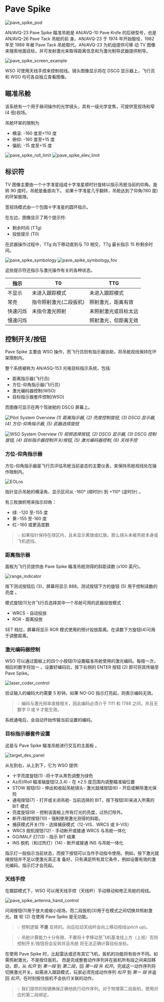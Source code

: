# Pave Spike

![pave_spike_pod](../../../img/ext_f4_pavespike.jpg)

AN/AVQ-23 Pave Spike 瞄准吊舱是 AN/AVQ-10 Pave Knife 的后继型号，也是 AN/AVQ-26 Pave Tack 吊舱的前
身。AN/AVQ-23 于 1974 年开始服役，1982 年至 1989 年被 Pave Tack 吊舱取代。AN/AVQ-23 为机组提供可移
动 TV 图像来搜索地面目标，并可发射激光来取得距离信息和为激光制导武器提供制导。

![pave_spike_screen_example](../../../img/pave_spike_screen_example.jpg)

WSO 可使用天线手控来控制视线。镜头图像显示将在 DSCG 显示器上，飞行员和 WSO 均可各自独立查看图像。

## 瞄准吊舱

该系统有一个用于昼间操作的光学镜头，具有一级光学变焦，可提供宽视场和窄(4 倍)视场。

吊舱环架的限制为

- 横滚: -160 度至+110 度
- 俯仰: -160 度至+15 度
- 偏航: -15 度至+15 度

![pave_spike_roll_limit](../../../img/pave_spike_roll_limit.jpg)
![pave_spike_elev_limit](../../../img/pave_spike_elev_limit.jpg)

## 标识符

TV 图像主要由一个十字准星组成十字准星顺时针旋转以指示吊舱当前的仰角。旋转 90 度时，吊舱是垂直向下。
如果十字准星几乎翻转，吊舱达到了仰角(160 度)的环架极限。

宽视场模式由一个包围十字准星的圆环指示。

在左边，图像显示了两个提示符:

- 剩余时间 (TTg)
- 投放提示 (T0)

在武器操作过程中，TTg 向下移动直到与 T0 相交，TTg 最长指示 15 秒剩余时间。

![pave_spike_symbology](../../../img/pave_spike_symbology.jpg)
![pave_spike_symbology_fov](../../../img/pave_spike_symbology_fov.jpg)

这些提示符还指示与激光操作有关的各种状态。

| 指示     | T0                     | TTG                  |
| -------- | ---------------------- | -------------------- |
| 不显示   | 未进入跟踪模式         | 未进入跟踪模式       |
| 常亮     | 指令照射激光(二段扳机) | 照射激光，距离有效   |
| 快速闪烁 | 未指令激光照射         | 未照射激光或目标太远 |
| 慢速闪烁 |                        | 照射激光，但距离无效 |

## 控制开关/按钮

Pave Spike 主要由 WSO 操作，而飞行员则有指示器协助，将吊舱视线保持在环架限制内。

整个系统被称为 AN/ASQ-153 光电目标指示系统，包括:

- 距离指示器(飞行员)
- 方位-仰角指示器(飞行员)
- 激光编码器控制(WSO)
- 目标指示器套件控制(WSO)

而图像可显示在两个驾驶舱的 DSCG 屏幕上。

![Pilot System Overview](../../../img/pilot_pave_spike_overview.jpg) _(<num>1</num>) 距离指示器,
(<num>2</num>) 亮度控制旋钮, (<num>3</num>) DSCG 显示器, (<num>4</num>) 方位-仰角指示器,
(<num>5</num>) 武器选择旋钮_

![WSO System Overview](../../../img/wso_pave_spike_overview.jpg) _(<num>1</num>) 视频选择按钮,
(<num>2</num>) DSCG 显示器, (<num>3</num>) DSCG 控制旋钮, (<num>4</num>) 目标指示器控制开关/按钮,
(<num>5</num>) 激光编码器控制, (<num>6</num>) 天线手控_

### 方位-仰角指示器

方位-仰角指示器是飞行员评估吊舱当前姿态的主要仪表，来保持吊舱视线处在操作限制内。

![EOLos](../../../img/pilot_los_indicator.jpg)

指针显示吊舱的横滚角，显示区间从 -160° (顺时针) 到 +110° (逆时针) 。

有三枚旗帜用来指示仰角：

- 绿: -120 至-155 度
- 黄:-155 至-160 度
- 红:-160 或更高度数

> 💡 如果指针保持在绿区内，且未显示黄旗或红旗，那么镜头未被吊舱本身或飞机遮挡。

### 距离指示器

面板为飞行员提供由 Pave Spike 瞄准吊舱测得的斜距读数 (x100 英尺)。

![range_indicator](../../../img/pilot_overhead_range_indicator.jpg)

按下测试按钮后 (<num>3</num>)，屏幕将显示 888。测试按钮下方的旋钮 (<num>5</num>) 用于控制读数的亮度
。

模式旋钮(<num>1</num>)允许飞行员选择其中一个吊舱可用的武器投放模式：

- WRCS - 自动投放
- ROR - 距离投放

SET 档位，屏幕将显示 ROR 模式使用的预计投放距离。在读数下方旋钮(<num>4</num>)可用于调整距离。

### 激光编码器控制

WSO 可以通过面板上的四个小按钮(<num>1</num>)设置瞄准吊舱使用的激光编码。每按一次，相应的数字将加一
。设置好编码后，按下右侧的 ENTER 按钮 (<num>2</num>) 即可将其传输至 Pave Spike。

![laser_coder_control](../../../img/wso_laser_code_control.jpg)

验证输入的编码大约需要 5 秒钟。如果 NO-GO 指示灯亮起，则表示编码无效。

> 💡 编码与激光频率直接相关，因此编码必须介于 1111 和 1788 之间，并且无数字 0 或 9 才能生效。

系统通电后，会自动开始传输当前设置的编码。

### 目标指示器套件设置

这是与 Pave Spike 瞄准吊舱进行交互的主面板 。

![target_des_panel](../../../img/wso_target_designator_controls.jpg)

从左到右，从上到下，它为 WSO 提供:

- 十字亮度旋钮(<num>1</num>) -将十字从黑色调整为绿色
- Az/El/Roll 瞄准轴旋钮(<num>2</num>,<num>3</num>,<num>4</num>) - 在 ±2.5 度范围内调整瞄准轴位置
- STOW 按钮(<num>5</num>) - 伸出和收起吊舱镜头- 激光就绪按钮(<num>6</num>) - 开启或解除激光保险
- 通电按钮(<num>7</num>) - 打开或关闭吊舱- 当前选择的 BIT，按下按钮(<num>8</num>)来进入所需的 BIT
  模式
- 亮度旋钮(<num>9</num>) - 控制该面板上所有灯光的亮度，过热灯除外。
- 断开/超控按钮(<num>10</num>) - 强制使用激光测得的斜距。
- 捕获模式开关(<num>11</num>) - 选择捕获模式（12-VIS、WRCS 或 9-VIS）
- WRCS 脱机按钮(<num>12</num>) - 手动断开或接通 WRCS 与吊舱一体化
- GO/MALF 灯(<num>13</num>) - 指示 BIT 结果
- INS 脱机（和过热灯）(<num>14</num>) - 断开或接通 INS 与吊舱一体化

指示灯一般指示当前状态，而按下按钮可以当作手动指令使用。例如，按下激光就绪按钮并不足以使激光真正准
备好。只有满足所有其它条件，例如设置有效的激光编码，指示灯才会亮起。

### 天线手控

在跟踪模式下，WSO 可以用天线手控（天线杆）手动移动和修正吊舱的视线。

![pave_spike_antenna_hand_control](../../../img/wso_antenna_hand_control_overview.jpg)

问询按钮(<num>1</num>)用于放大或缩小视场，而二段扳机(<num>3</num>)用于在模式之间切换并照射激光。拨
轮 (<num>2</num>) 在使用 Pave Spike 是无功能。

> 💡 控制逻辑 **不是** 反转的。向后拉动天线杆会向上移动视线(_pitch up_)。

> 💡 吊舱计算能力十分有限，不要将十字移动至飞机基准线上方（上视）否则控制开关/按钮将会反转并且吊舱
> 将无法正确计算目标坐标。

在使用 Pave Spike 时，比起雷达或还有其它飞机，扳机的功能将有些许不同。如需照射激光，不是按住扳机，
而是完成整套动作序列并在扳机所有段之间来回移动，即，从 _松开_ 到 _第一段_ 到 _第二段_，回 _第一段_
并 _松开_。完成这一动作序列将切换激光开关。如需进入跟踪模式，玩家必须完成动作序列 _松开_ 到 _第一
段_ 并返回 _松开_。在时刻按住扳机不会执行关联的动作。

> 💡 我们提供的按键确保正确地执行动作序列。对于物理第二段扳机，使用对应的第二段绑定。
